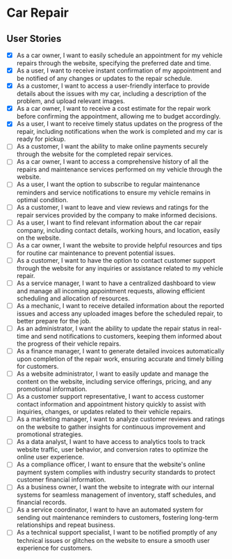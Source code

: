 # Car Repair

## User Stories
- [X] As a car owner, I want to easily schedule an appointment for my vehicle repairs through the website, specifying the preferred date and time.
- [X] As a user, I want to receive instant confirmation of my appointment and be notified of any changes or updates to the repair schedule.
- [X] As a customer, I want to access a user-friendly interface to provide details about the issues with my car, including a description of the problem, and upload relevant images.
- [X] As a car owner, I want to receive a cost estimate for the repair work before confirming the appointment, allowing me to budget accordingly.
- [X] As a user, I want to receive timely status updates on the progress of the repair, including notifications when the work is completed and my car is ready for pickup.
- [ ] As a customer, I want the ability to make online payments securely through the website for the completed repair services.
- [ ] As a car owner, I want to access a comprehensive history of all the repairs and maintenance services performed on my vehicle through the website.
- [ ] As a user, I want the option to subscribe to regular maintenance reminders and service notifications to ensure my vehicle remains in optimal condition.
- [ ] As a customer, I want to leave and view reviews and ratings for the repair services provided by the company to make informed decisions.
- [ ]  As a user, I want to find relevant information about the car repair company, including contact details, working hours, and location, easily on the website.
- [ ]  As a car owner, I want the website to provide helpful resources and tips for routine car maintenance to prevent potential issues.
- [ ]  As a customer, I want to have the option to contact customer support through the website for any inquiries or assistance related to my vehicle repair.
- [ ]  As a service manager, I want to have a centralized dashboard to view and manage all incoming appointment requests, allowing efficient scheduling and allocation of resources.
- [ ] As a mechanic, I want to receive detailed information about the reported issues and access any uploaded images before the scheduled repair, to better prepare for the job.
- [ ] As an administrator, I want the ability to update the repair status in real-time and send notifications to customers, keeping them informed about the progress of their vehicle repairs.
- [ ] As a finance manager, I want to generate detailed invoices automatically upon completion of the repair work, ensuring accurate and timely billing for customers.
- [ ] As a website administrator, I want to easily update and manage the content on the website, including service offerings, pricing, and any promotional information.
- [ ] As a customer support representative, I want to access customer contact information and appointment history quickly to assist with inquiries, changes, or updates related to their vehicle repairs.
- [ ] As a marketing manager, I want to analyze customer reviews and ratings on the website to gather insights for continuous improvement and promotional strategies.
- [ ] As a data analyst, I want to have access to analytics tools to track website traffic, user behavior, and conversion rates to optimize the online user experience.
- [ ] As a compliance officer, I want to ensure that the website's online payment system complies with industry security standards to protect customer financial information.
- [ ] As a business owner, I want the website to integrate with our internal systems for seamless management of inventory, staff schedules, and financial records.
- [ ] As a service coordinator, I want to have an automated system for sending out maintenance reminders to customers, fostering long-term relationships and repeat business.
- [ ] As a technical support specialist, I want to be notified promptly of any technical issues or glitches on the website to ensure a smooth user experience for customers.
